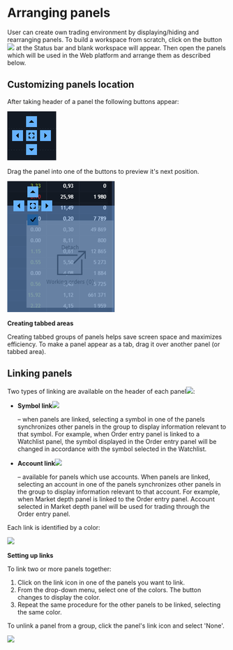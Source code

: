 # Arranging panels

User can create own trading environment by displaying/hiding and rearranging panels. To build a workspace from scratch, click on the button![](../../.gitbook/assets/screenshot_1-copy.png) at the Status bar and blank workspace will appear. Then open the panels which will be used in the Web platform and arrange them as described below.

## **Customizing panels location**

After taking header of a panel the following buttons appear:

![](../../.gitbook/assets/screenshot_5%20%282%29.png)

Drag the panel into one of the buttons to preview it's next position.

![](../../.gitbook/assets/screenshot_2%20%284%29.png)

**Creating tabbed areas**

Creating tabbed groups of panels helps save screen space and maximizes efficiency. To make a panel appear as a tab, drag it over another panel \(or tabbed area\).

## **Linking panels**

Two types of linking are available on the header of each panel![](../../.gitbook/assets/screenshot_11.png):

* **Symbol link**![](../../.gitbook/assets/screenshot_11-copy.png)

  – when panels are linked, selecting a symbol in one of the panels synchronizes other panels in the group to display information relevant to that symbol. For example, when Order entry panel is linked to a Watchlist panel, the symbol displayed in the Order entry panel will be changed in accordance with the symbol selected in the Watchlist.

* **Account link**![](../../.gitbook/assets/screenshot_11-copy-2.png)

  – available for panels which use accounts. When panels are linked, selecting an account in one of the panels synchronizes other panels in the group to display information relevant to that account. For example, when Market depth panel is linked to the Order entry panel. Account selected in Market depth panel will be used for trading through the Order entry panel.

Each link is identified by a color:

![](../../.gitbook/assets/screen2.png)

**Setting up links**

To link two or more panels together:

1. Click on the link icon in one of the panels you want to link.
2. From the drop-down menu, select one of the colors. The button changes to display the color.
3. Repeat the same procedure for the other panels to be linked, selecting the same color.

To unlink a panel from a group, click the panel's link icon and select 'None'.

![](../../.gitbook/assets/group-139.png)

